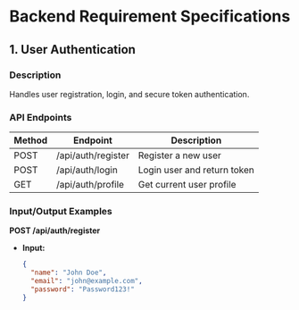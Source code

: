 # Backend Requirement Specifications

## 1. User Authentication

### Description
Handles user registration, login, and secure token authentication.

### API Endpoints
| Method | Endpoint              | Description              |
|---------|-----------------------|--------------------------|
| POST    | /api/auth/register    | Register a new user      |
| POST    | /api/auth/login       | Login user and return token |
| GET     | /api/auth/profile     | Get current user profile |

### Input/Output Examples

**POST /api/auth/register**
- **Input:**
  ```json
  {
    "name": "John Doe",
    "email": "john@example.com",
    "password": "Password123!"
  }
